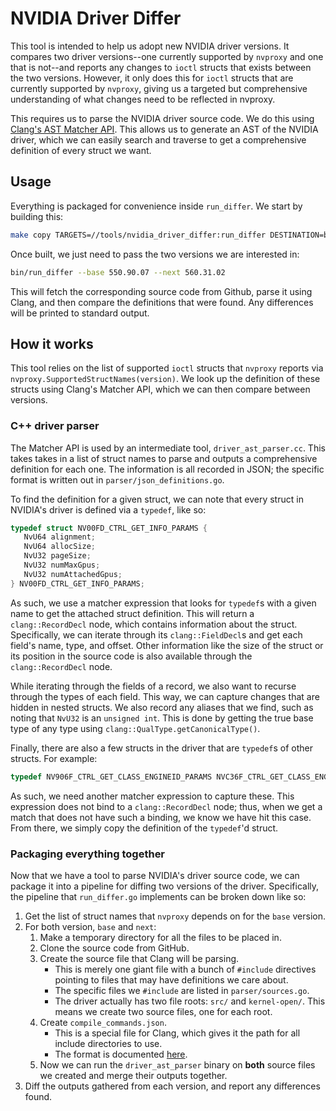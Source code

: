 # NVIDIA Driver Differ

This tool is intended to help us adopt new NVIDIA driver versions. It compares
two driver versions--one currently supported by `nvproxy` and one that is
not--and reports any changes to `ioctl` structs that exists between the two
versions. However, it only does this for `ioctl` structs that are currently
supported by `nvproxy`, giving us a targeted but comprehensive understanding of
what changes need to be reflected in nvproxy.

This requires us to parse the NVIDIA driver source code. We do this using
[Clang's AST Matcher API](https://clang.llvm.org/docs/LibASTMatchersReference.html).
This allows us to generate an AST of the NVIDIA driver, which we can easily
search and traverse to get a comprehensive definition of every struct we want.

## Usage

Everything is packaged for convenience inside `run_differ`. We start by building
this:

```bash
make copy TARGETS=//tools/nvidia_driver_differ:run_differ DESTINATION=bin/
```

Once built, we just need to pass the two versions we are interested in:

```bash
bin/run_differ --base 550.90.07 --next 560.31.02
```

This will fetch the corresponding source code from Github, parse it using Clang,
and then compare the definitions that were found. Any differences will be
printed to standard output.

## How it works

This tool relies on the list of supported `ioctl` structs that `nvproxy` reports
via `nvproxy.SupportedStructNames(version)`. We look up the definition of these
structs using Clang's Matcher API, which we can then compare between versions.

### C++ driver parser

The Matcher API is used by an intermediate tool, `driver_ast_parser.cc`. This
takes takes in a list of struct names to parse and outputs a comprehensive
definition for each one. The information is all recorded in JSON; the specific
format is written out in `parser/json_definitions.go`.

To find the definition for a given struct, we can note that every struct in
NVIDIA's driver is defined via a `typedef`, like so:

```c++
typedef struct NV00FD_CTRL_GET_INFO_PARAMS {
   NvU64 alignment;
   NvU64 allocSize;
   NvU32 pageSize;
   NvU32 numMaxGpus;
   NvU32 numAttachedGpus;
} NV00FD_CTRL_GET_INFO_PARAMS;
```

As such, we use a matcher expression that looks for `typedef`s with a given name
to get the attached struct definition. This will return a `clang::RecordDecl`
node, which contains information about the struct. Specifically, we can iterate
through its `clang::FieldDecl`s and get each field's name, type, and offset.
Other information like the size of the struct or its position in the source code
is also available through the `clang::RecordDecl` node.

While iterating through the fields of a record, we also want to recurse through
the types of each field. This way, we can capture changes that are hidden in
nested structs. We also record any aliases that we find, such as noting that
`NvU32` is an `unsigned int`. This is done by getting the true base type of any
type using `clang::QualType.getCanonicalType()`.

Finally, there are also a few structs in the driver that are `typedef`s of other
structs. For example:

```c++
typedef NV906F_CTRL_GET_CLASS_ENGINEID_PARAMS NVC36F_CTRL_GET_CLASS_ENGINEID_PARAMS;
```

As such, we need another matcher expression to capture these. This expression
does not bind to a `clang::RecordDecl` node; thus, when we get a match that does
not have such a binding, we know we have hit this case. From there, we simply
copy the definition of the `typedef`'d struct.

### Packaging everything together

Now that we have a tool to parse NVIDIA's driver source code, we can package it
into a pipeline for diffing two versions of the driver. Specifically, the
pipeline that `run_differ.go` implements can be broken down like so:

1.  Get the list of struct names that `nvproxy` depends on for the `base`
    version.
2.  For both version, `base` and `next`:
    1.  Make a temporary directory for all the files to be placed in.
    2.  Clone the source code from GitHub.
    3.  Create the source file that Clang will be parsing.
        -   This is merely one giant file with a bunch of `#include` directives
            pointing to files that may have definitions we care about.
        -   The specific files we `#include` are listed in `parser/sources.go`.
        -   The driver actually has two file roots: `src/` and `kernel-open/`.
            This means we create two source files, one for each root.
    4.  Create `compile_commands.json`.
        -   This is a special file for Clang, which gives it the path for all
            include directories to use.
        -   The format is documented
            [here](https://clang.llvm.org/docs/JSONCompilationDatabase.html).
    5.  Now we can run the `driver_ast_parser` binary on **both** source files
        we created and merge their outputs together.
3.  Diff the outputs gathered from each version, and report any differences
    found.
